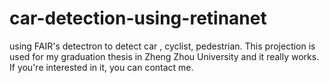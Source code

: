 # car-detection-using-retinanet
using FAIR's detectron to detect car , cyclist, pedestrian.
This projection is used for my graduation thesis in Zheng Zhou University and it really works. 
If you're interested in it, you can contact me.
